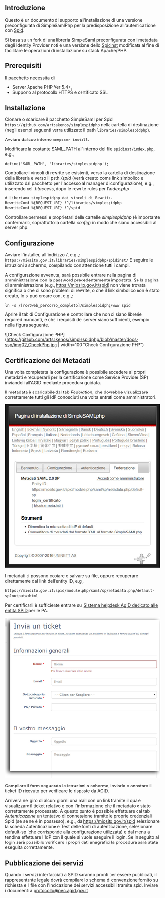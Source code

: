 Introduzione
------------
Questo è un documento di supporto all'installazione di una versione preconfigurata di SimpleSamlPhp per la predisposizione all'autenticazione con [Spid](https://www.spid.gov.it/).

Si basa su un fork di una libreria SimpleSaml preconfigurata con i metadata degli Identity Provider noti e una versione dello [Spidinst](https://github.com/retepasw/spidinst) modificata al fine di facilitare le operazioni di installazione su stack Apache/PHP.


Prerequisiti
------------
Il pacchetto necessita di
* Server Apache PHP Ver 5.4+, 
* Supporto al protocollo HTTPS e certificato SSL


Installazione
-------------
Clonare o scaricare il pacchetto SimpleSaml per Spid
`https://github.com/artsakenos/simplespidphp`
nella cartella di destinazione (negli esempi seguenti verra utilizzato il path `libraries/simplespidphp`).

Avviare dal suo interno `composer install`.

Modificare la costante SAML_PATH all'interno del file `spidinst/index.php`, e.g.,
```
define('SAML_PATH', 'libraries/simplespidphp');
```

Controllare i vincoli di rewrite se esistenti, verso la cartella di destinazione della libreria e verso il path */spid* (verrà creato come link simbolico e utilizzato dal pacchetto per l'accesso al manager di configurazione), e.g., inserendo nel *.htaccess*, dopo le rewrite rules per l'*index.php*
```
# Liberiamo simplespidphp dai vincoli di Rewrite. 
RewriteCond %{REQUEST_URI} !^/libraries/simplespidphp
RewriteCond %{REQUEST_URI} !^/spid
```

Controllare permessi e proprietari delle cartelle *simplespidphp* (è importante confermarlo, soprattutto la cartella *config*) in modo che siano accessibili al server php.


Configurazione
--------------
Avviare l'installer, all'indirizzo *<sito>/<percorso librerie>*, e.g.,: `https://miosito.gov.it/libraries/simplespidphp/spidinst/`
E seguire le istruzioni a schermo, compilando  con attenzione tutti i campi.

A configurazione avvenuta, sarà possibile entrare nella pagina di amministrazione con la password precedentemente impostata.
Se la pagina di amministrazione (e.g., https://miosito.gov.it/spid) non viene trovata significa o che ci sono problemi di rewrite, o che il link simbolico non è stato creato, lo si può creare con, e.g.,:
```
ln -s /[rootweb_percorso_completo]/simplespidphp/www spid 
```

Aprire il tab di Configurazione e controllare che non ci siano librerie required mancanti, e che i requisiti del server siano sufficienti, esempio nella figura seguente.

![Check Configurazione PHP](https://github.com/artsakenos/simplespidphp/blob/master/docs-ssp/img02_CheckPhp.jpg | width=100 "Check Configurazione PHP")

Certificazione dei Metadati
---------------------------
Una volta completata la configurazione è possibile accedere ai propri metadati e recuperarli per la certificazione come Service Provider (SP) inviandoli all'AGID mediante procedura guidata. 

Il metadata è scaricabile dal tab *Federation*, che dovrebbe visualizzare correttamente tutti gli IdP conosciuti una volta entrati come amministratori.

![Recupero Metadati](https://github.com/artsakenos/simplespidphp/blob/master/docs-ssp/img03_metadati.jpg "Recupero Metadati")

I metadati si possono copiare e salvare su file, oppure recuperare direttamente dal link dell'entity ID, e.g.,  

`
https://miosito.gov.it/spid/module.php/saml/sp/metadata.php/default-sp?output=xhtml
`

Per certificarli è sufficiente entrare sul [Sistema helpdesk AgID dedicato alle entità SPID](https://helpdesk.spid.gov.it/index.php?a=add&category=4) per le PA.

![Alt Modulo di Certificazione](https://github.com/artsakenos/simplespidphp/blob/master/docs-ssp/img01_inviaticket.jpg "Modulo di certificazione")

Compilare il form seguendo le istruzioni a schermo, inviarlo e annotare il ticket ID ricevuto per verificare le risposte da AGID.

Arriverà nel giro di alcuni giorni una mail con un link tramite il quale visualizzare il ticket relativo e con l'informazione che il metadato è stato correttamente processato.
A questo punto è possibile effettuare dal tab *Autenticazione* un tentativo di connessione tramite le proprie credenziali Spid (se se ne è in possesso),
e.g., da https://miosito.gov.it/spid
selezionare la scheda Autenticazione e Test delle fonti di autenticazione,
selezionare default-sp (che corrisponde alla configurazione utilizzata)
e dal menu a tendina effettuare l'IdP con il quale si vuole eseguire il login.
Se in seguito al login sarà possibile verificare i propri dati anagrafici la procedura sarà stata eseguita correttamente.

Pubblicazione dei servizi
-------------------------
Quando i servizi interfacciati a SPID saranno pronti per essere pubblicati, il rappresentante legale dovrà compilare lo schema di convenzione fornito su richiesta e il file con l'indicazione dei servizi accessibili tramite spid.
Inviare i documenti a protocollo@pec.agid.gov.it

